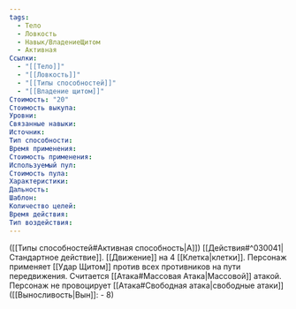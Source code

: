 ```yaml
---
tags:
  - Тело
  - Ловкость
  - Навык/ВладениеЩитом
  - Активная
Ссылки:
  - "[[Тело]]"
  - "[[Ловкость]]"
  - "[[Типы способностей]]"
  - "[[Владение щитом]]"
Стоимость: "20"
Стоимость выкупа:
Уровни:
Связанные навыки:
Источник:
Тип способности:
Время применения:
Стоимость применения:
Используемый пул:
Стоимость пула:
Характеристики:
Дальность:
Шаблон:
Количество целей:
Время действия:
Тип воздействия:
---
```

([[Типы способностей#Активная способность|А]]) [[Действия#^030041|Стандартное действие]]. 
[[Движение]] на 4 [[Клетка|клетки]]. Персонаж применяет [[Удар Щитом]] против всех противников на пути передвижения. Считается [[Атака#Массовая Атака|Массовой]] атакой. Персонаж не провоцирует [[Атака#Свободная атака|свободные атаки]] ([[Выносливость|Вын]]: - 8)
